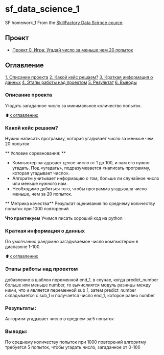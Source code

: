 # sf_data_science_1
SF homework_1
From the [SkillFactory Data Scirnce cource](http://skillfactory.ru/data-scientist).

## Проект

* [Проект 0. Игра: Угадай число за меньше чем 20 попыток](https://github.com/IliaMishin/sf_data_science_1/tree/main/project_0)

## Оглавление
[1. Описание проекта](https://github.com/IliaMishin/sf_data_science_1/blob/main/README.md#Описание-проекта) 
[2. Какой кейс решаем?](https://github.com/IliaMishin/sf_data_science_1/blob/main/README.md#Какой-кейс-решаем)
[3. Краткая информация о данных](https://github.com/IliaMishin/sf_data_science_1/blob/main/README.md#Краткая-информация-о-данных)
[4. Этапы работы над проектом](https://github.com/IliaMishin/sf_data_science_1/blob/main/README.md#Этапы-работы-над-проектом)
[5. Результат](https://github.com/IliaMishin/sf_data_science_1/blob/main/README.md#Результат)
[6. Выводы](https://github.com/IliaMishin/sf_data_science_1/blob/main/README.md#Выводы)

### Описание проекта
Угадать загаданное число за минимальное количество попыток.

:arrow_up:[к оглавлению](https://github.com/IliaMishin/sf_data_science_1/blob/main/README.md#Оглавление)

### Какой кейс решаем?
Нужно написать программу, которая угадывает число за меньше чем 20 попыток

** Условие соревнования: **
- Компьютер загадывает целое число от 1 до 100, и нам его нужно угадать. Под «угадать», подразумевается «написать программу, которая угадывает число».
- Алгоритм учитывает информацию о том, больше ли случайное число или меньше нужного нам.
- Необходимо добиться того, чтобы программа угадывала число меньше, чем за 20 попыток.

** Метрика качества**
Результат оценивания по среднему количеству попыток при 1000 повторений

**Что практикуем**
Учимся писать хороший код на python


### Краткая информация о данных
 По умолчанию рандомно загадываемое число компьютером в диапазоне 1-100.
 
:arrow_up:[к оглавлению](https://github.com/IliaMishin/sf_data_science_1/blob/main/README.md#Оглавление)

### Этапы работы над проектом
добавление в шаблон переменной end_1, в случае, когда predict_number больше или меньше number, то вычислиятся модуль разницы между ними, что и является переменной sub_1, затем  predict_number  складывается с sub_1 и получается число end_1, которое равно number 

### Результаты:
Алгоритм угадывает число в среднем за:5 попыток

### Выводы:
По среднему количеству попыток при 1000 повторений алгоритму требуется 5 попыток, чтобы угадать число, загаданное от 0-100



